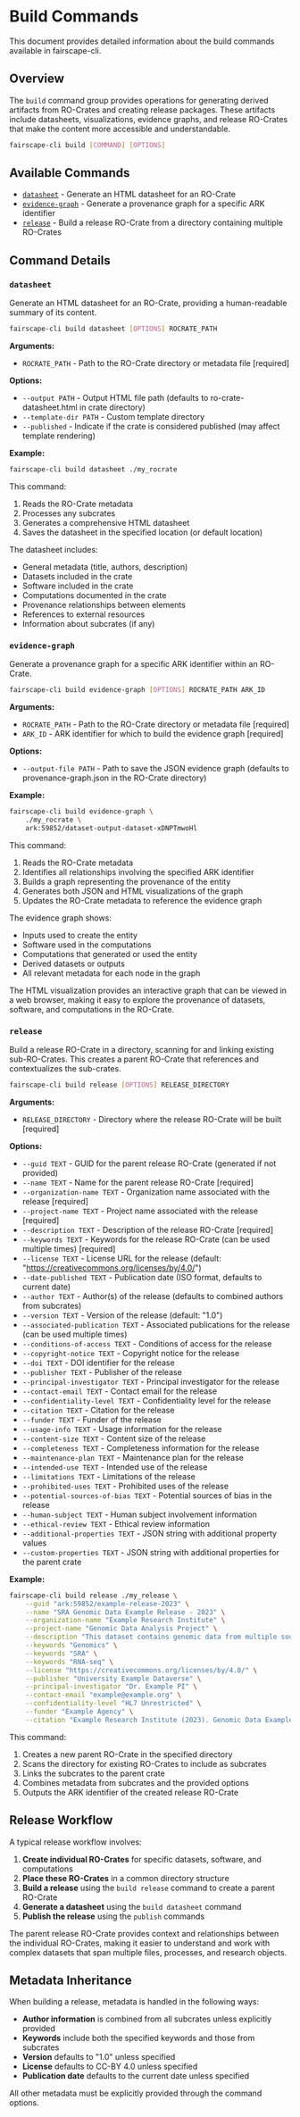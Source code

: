 # Build Commands

This document provides detailed information about the build commands available in fairscape-cli.

## Overview

The `build` command group provides operations for generating derived artifacts from RO-Crates and creating release packages. These artifacts include datasheets, visualizations, evidence graphs, and release RO-Crates that make the content more accessible and understandable.

```bash
fairscape-cli build [COMMAND] [OPTIONS]
```

## Available Commands

- [`datasheet`](#datasheet) - Generate an HTML datasheet for an RO-Crate
- [`evidence-graph`](#evidence-graph) - Generate a provenance graph for a specific ARK identifier
- [`release`](#release) - Build a release RO-Crate from a directory containing multiple RO-Crates

## Command Details

### `datasheet`

Generate an HTML datasheet for an RO-Crate, providing a human-readable summary of its content.

```bash
fairscape-cli build datasheet [OPTIONS] ROCRATE_PATH
```

**Arguments:**

- `ROCRATE_PATH` - Path to the RO-Crate directory or metadata file [required]

**Options:**

- `--output PATH` - Output HTML file path (defaults to ro-crate-datasheet.html in crate directory)
- `--template-dir PATH` - Custom template directory
- `--published` - Indicate if the crate is considered published (may affect template rendering)

**Example:**

```bash
fairscape-cli build datasheet ./my_rocrate
```

This command:

1. Reads the RO-Crate metadata
2. Processes any subcrates
3. Generates a comprehensive HTML datasheet
4. Saves the datasheet in the specified location (or default location)

The datasheet includes:

- General metadata (title, authors, description)
- Datasets included in the crate
- Software included in the crate
- Computations documented in the crate
- Provenance relationships between elements
- References to external resources
- Information about subcrates (if any)

### `evidence-graph`

Generate a provenance graph for a specific ARK identifier within an RO-Crate.

```bash
fairscape-cli build evidence-graph [OPTIONS] ROCRATE_PATH ARK_ID
```

**Arguments:**

- `ROCRATE_PATH` - Path to the RO-Crate directory or metadata file [required]
- `ARK_ID` - ARK identifier for which to build the evidence graph [required]

**Options:**

- `--output-file PATH` - Path to save the JSON evidence graph (defaults to provenance-graph.json in the RO-Crate directory)

**Example:**

```bash
fairscape-cli build evidence-graph \
    ./my_rocrate \
    ark:59852/dataset-output-dataset-xDNPTmwoHl
```

This command:

1. Reads the RO-Crate metadata
2. Identifies all relationships involving the specified ARK identifier
3. Builds a graph representing the provenance of the entity
4. Generates both JSON and HTML visualizations of the graph
5. Updates the RO-Crate metadata to reference the evidence graph

The evidence graph shows:

- Inputs used to create the entity
- Software used in the computations
- Computations that generated or used the entity
- Derived datasets or outputs
- All relevant metadata for each node in the graph

The HTML visualization provides an interactive graph that can be viewed in a web browser, making it easy to explore the provenance of datasets, software, and computations in the RO-Crate.

### `release`

Build a release RO-Crate in a directory, scanning for and linking existing sub-RO-Crates. This creates a parent RO-Crate that references and contextualizes the sub-crates.

```bash
fairscape-cli build release [OPTIONS] RELEASE_DIRECTORY
```

**Arguments:**

- `RELEASE_DIRECTORY` - Directory where the release RO-Crate will be built [required]

**Options:**

- `--guid TEXT` - GUID for the parent release RO-Crate (generated if not provided)
- `--name TEXT` - Name for the parent release RO-Crate [required]
- `--organization-name TEXT` - Organization name associated with the release [required]
- `--project-name TEXT` - Project name associated with the release [required]
- `--description TEXT` - Description of the release RO-Crate [required]
- `--keywords TEXT` - Keywords for the release RO-Crate (can be used multiple times) [required]
- `--license TEXT` - License URL for the release (default: "https://creativecommons.org/licenses/by/4.0/")
- `--date-published TEXT` - Publication date (ISO format, defaults to current date)
- `--author TEXT` - Author(s) of the release (defaults to combined authors from subcrates)
- `--version TEXT` - Version of the release (default: "1.0")
- `--associated-publication TEXT` - Associated publications for the release (can be used multiple times)
- `--conditions-of-access TEXT` - Conditions of access for the release
- `--copyright-notice TEXT` - Copyright notice for the release
- `--doi TEXT` - DOI identifier for the release
- `--publisher TEXT` - Publisher of the release
- `--principal-investigator TEXT` - Principal investigator for the release
- `--contact-email TEXT` - Contact email for the release
- `--confidentiality-level TEXT` - Confidentiality level for the release
- `--citation TEXT` - Citation for the release
- `--funder TEXT` - Funder of the release
- `--usage-info TEXT` - Usage information for the release
- `--content-size TEXT` - Content size of the release
- `--completeness TEXT` - Completeness information for the release
- `--maintenance-plan TEXT` - Maintenance plan for the release
- `--intended-use TEXT` - Intended use of the release
- `--limitations TEXT` - Limitations of the release
- `--prohibited-uses TEXT` - Prohibited uses of the release
- `--potential-sources-of-bias TEXT` - Potential sources of bias in the release
- `--human-subject TEXT` - Human subject involvement information
- `--ethical-review TEXT` - Ethical review information
- `--additional-properties TEXT` - JSON string with additional property values
- `--custom-properties TEXT` - JSON string with additional properties for the parent crate

**Example:**

```bash
fairscape-cli build release ./my_release \
    --guid "ark:59852/example-release-2023" \
    --name "SRA Genomic Data Example Release - 2023" \
    --organization-name "Example Research Institute" \
    --project-name "Genomic Data Analysis Project" \
    --description "This dataset contains genomic data from multiple sources prepared as AI-ready datasets in RO-Crate format." \
    --keywords "Genomics" \
    --keywords "SRA" \
    --keywords "RNA-seq" \
    --license "https://creativecommons.org/licenses/by/4.0/" \
    --publisher "University Example Dataverse" \
    --principal-investigator "Dr. Example PI" \
    --contact-email "example@example.org" \
    --confidentiality-level "HL7 Unrestricted" \
    --funder "Example Agency" \
    --citation "Example Research Institute (2023). Genomic Data Example Release."
```

This command:

1. Creates a new parent RO-Crate in the specified directory
2. Scans the directory for existing RO-Crates to include as subcrates
3. Links the subcrates to the parent crate
4. Combines metadata from subcrates and the provided options
5. Outputs the ARK identifier of the created release RO-Crate

## Release Workflow

A typical release workflow involves:

1. **Create individual RO-Crates** for specific datasets, software, and computations
2. **Place these RO-Crates** in a common directory structure
3. **Build a release** using the `build release` command to create a parent RO-Crate
4. **Generate a datasheet** using the `build datasheet` command
5. **Publish the release** using the `publish` commands

The parent release RO-Crate provides context and relationships between the individual RO-Crates, making it easier to understand and work with complex datasets that span multiple files, processes, and research objects.

## Metadata Inheritance

When building a release, metadata is handled in the following ways:

- **Author information** is combined from all subcrates unless explicitly provided
- **Keywords** include both the specified keywords and those from subcrates
- **Version** defaults to "1.0" unless specified
- **License** defaults to CC-BY 4.0 unless specified
- **Publication date** defaults to the current date unless specified

All other metadata must be explicitly provided through the command options.
